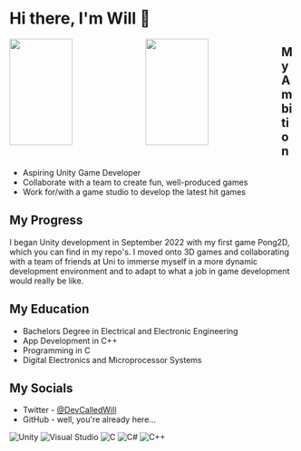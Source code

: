 # Hi there, I'm Will 👋

<img align="left" width="47%" height="188px" src="https://github-readme-stats.vercel.app/api?username=swillmith16&show_icons=true&text_color=FFFFFF&icon_color=FFFFFF&title_color=FFFFFF&bg_color=30,E76345,8F4E94&include_all_commits=true" />
<img align="left" width="47%" height="188px" src="https://github-readme-stats.vercel.app/api/top-langs/?username=swillmith16&layout=compact&bg_color=30,8F4E94,E76345&text_color=FFFFFF&icon_color=FFFFFF&title_color=FFFFFF" />


## My Ambition

 - Aspiring Unity Game Developer
 - Collaborate with a team to create fun, well-produced games
 - Work for/with a game studio to develop the latest hit games


## My Progress

I began Unity development in September 2022 with my first game Pong2D, which you can find in my repo's. I moved onto 3D games and collaborating with a team of friends at Uni to immerse myself in a more dynamic development environment and to adapt to what a job in game development would really be like.


## My Education
 - Bachelors Degree in Electrical and Electronic Engineering
 - App Development in C++
 - Programming in C
 - Digital Electronics and Microprocessor Systems
 
 ## My Socials
  - Twitter - <a href="https://twitter.com/DevCalledWill">@DevCalledWill</a>
  - GitHub - well, you're already here...

![Unity](https://img.shields.io/badge/unity-%23000000.svg?style=for-the-badge&logo=unity&logoColor=white)
![Visual Studio](https://img.shields.io/badge/Visual%20Studio-5C2D91.svg?style=for-the-badge&logo=visual-studio&logoColor=white)
![C](https://img.shields.io/badge/c-%2300599C.svg?style=for-the-badge&logo=c&logoColor=white)
![C#](https://img.shields.io/badge/c%23-%23239120.svg?style=for-the-badge&logo=c-sharp&logoColor=white)
![C++](https://img.shields.io/badge/c++-%2300599C.svg?style=for-the-badge&logo=c%2B%2B&logoColor=white)
